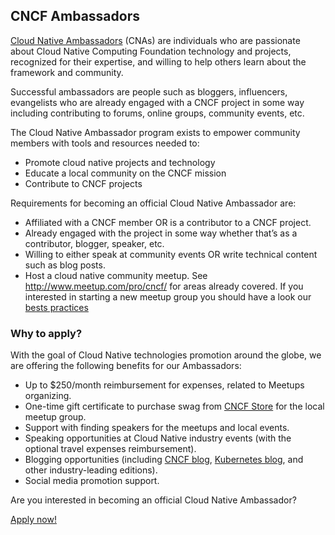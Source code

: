 ## CNCF Ambassadors

[Cloud Native Ambassadors](https://www.cncf.io/people/ambassadors/) (CNAs) are individuals who are passionate about Cloud Native Computing Foundation technology and projects, recognized for their expertise, and willing to help others learn about the framework and community.

Successful ambassadors are people such as bloggers, influencers, evangelists who are already engaged with a CNCF project in some way including contributing to forums, online groups, community events, etc.

The Cloud Native Ambassador program exists to empower community members with tools and resources needed to:
* Promote cloud native projects and technology
* Educate a local community on the CNCF mission
* Contribute to CNCF projects

Requirements for becoming an official Cloud Native Ambassador are:
* Affiliated with a CNCF member OR is a contributor to a CNCF project.
* Already engaged with the project in some way whether that’s as a contributor, blogger, speaker, etc.
* Willing to either speak at community events OR write technical content such as blog posts.
* Host a cloud native community meetup. See http://www.meetup.com/pro/cncf/ for areas already covered.
  If you interested in starting a new meetup group you should have a look our [bests practices](meetups/Meetup_Best_Practices.md)

### Why to apply?

With the goal of Cloud Native technologies promotion around the globe, we are offering the following benefits for our Ambassadors:
* Up to $250/month reimbursement for expenses, related to Meetups organizing.
* One-time gift certificate to purchase swag from [CNCF Store](https://store.cncf.io/) for the local meetup group.
* Support with finding speakers for the meetups and local events.
* Speaking opportunities at Cloud Native industry events (with the optional travel expenses reimbursement).
* Blogging opportunities (including [CNCF blog](https://www.cncf.io/blog/), [Kubernetes blog](http://blog.kubernetes.io/), and other industry-leading editions).
* Social media promotion support.

Are you interested in becoming an official Cloud Native Ambassador?

[Apply now!](https://www.cncf.io/people/ambassadors/application/)


